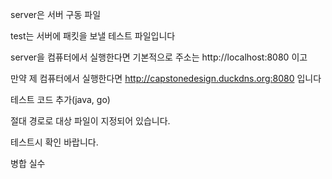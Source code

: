 server은 서버 구동 파일

test는 서버에 패킷을 보낼 테스트 파일입니다

server을 컴퓨터에서 실행한다면 기본적으로 주소는 http://localhost:8080 이고

만약 제 컴퓨터에서 실행한다면 http://capstonedesign.duckdns.org:8080 입니다

테스트 코드 추가(java, go)

절대 경로로 대상 파일이 지정되어 있습니다.  

테스트시 확인 바랍니다.

병합 실수
